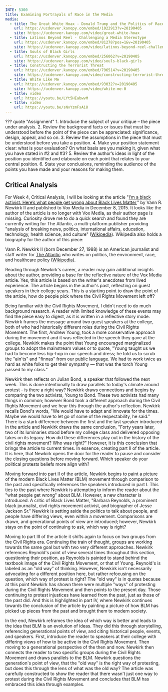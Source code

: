 ```yaml
---
INTE: 5300
title: Examining Portrayals of Race in the Media
media:
  - title: The Great White Hoax - Donald Trump and the Politics of Race and Class in America
    url: https://ucdenver.kanopy.com/embed/1022913?v=20190405
    site: https://ucdenver.kanopy.com/video/great-white-hoax
  - title: Latinos Beyond Reel - Challenging a Media Stereotype
    url: https://ucdenver.kanopy.com/embed/81278?pos=1&v=20190405
    site: https://ucdenver.kanopy.com/video/latinos-beyond-reel-challenging-media-stereotype
  - title: Souls of Black Girls
    url: https://ucdenver.kanopy.com/embed/256062?v=20190405
    site: https://ucdenver.kanopy.com/video/souls-black-girls
  - title: Constructing the Terrorist Threat
    url: https://ucdenver.kanopy.com/embed/796514?v=20190405
    site: https://ucdenver.kanopy.com/video/constructing-terrorist-threat
  - title: White Like Me
    url: https://ucdenver.kanopy.com/embed/93032?v=20190405
    site: https://ucdenver.kanopy.com/video/white-me-0
  - title: video
    url: https://youtu.be/LYt5HEabwvM
  - title: video
    url: https://youtu.be/sNvYzmFsAi8
---
```


??? quote "Assignment"
    1. Introduce the subject of your critique – the piece under analysis.
    2. Review the background facts or issues that must be understood before the point of the piece can be appreciated: significance, design, appeal, and so on.
    3. Review the assumptions in the piece that must be understood before you take a position.
    4. Make your position statement clear: what is your evaluation? On what basis are you making it, given what you have stated in #2 and #3?
    5. Review the author’s ideas in light of the position you identified and elaborate on each point that relates to your central position.
    6. State your conclusions, reminding the audience of the points you have made and your reasons for making them.

## Critical Analysis

For Week 4, Critical Analysis, I will be looking at the article "[I’m a black activist. Here’s what people get wrong about Black Lives Matter](https://www.vox.com/2015/8/31/9211023/black-lives-matter-history)," by Vann R. Newkirk II and published to Vox Media in December 8, 2015. It looks like the author of the article is no longer with Vox Media, as their author page is missing. Curiosity drove me to do a quick search and found they are currently writing for The Atlantic, a multi-platform publisher providing "analysis of breaking news, politics, international affairs, education, technology, health science, and culture" ([Wikipedia](https://en.wikipedia.org/wiki/The_Atlantic)). Wikipedia also holds a biography for the author of this piece:

Vann R. Newkirk II (born December 27, 1988) is an American journalist and staff writer for [The Atlantic](https://en.wikipedia.org/wiki/The_Atlantic) who writes on politics, the environment, race, and healthcare policy ([Wikipedia](https://en.wikipedia.org/wiki/Vann_R._Newkirk_II)).

Reading through Newkirk's career, a reader may gain additional insights about the author, providing a base for the reflective nature of the Vox Media article. Yes, this article is based on the writer's anecdotes from lived experience. The article begins in the author's past, reflecting on guest speakers in their college years. This is a starting point to draw the point of the article, how do people pick where the Civil Rights Movement left off?

Being familiar with the Civil Rights Movement, I didn't need to do much background research. A reader with limited knowledge of these events may find the piece easy to digest, as it is written in a reflective story mode. Newkirk frames the message around two guest speakers at the college, both of who had historically different roles during the Civil Rights Movement. The first, Andrew Young, took a more conservative approach during the movement and it was reflected in the speech they gave at the college. Newkirk makes the point that Young encouraged marginalized groups to adopt the mainstream values or to quote, "Young taught us we had to become less hip-hop in our speech and dress; he told us to scrub the "ain'ts" and "finnas" from our public language. We had to work twice as hard as white folks to get their sympathy — that was the torch Young passed to my class."

Newkirk then reflects on Julian Bond, a speaker that followed the next week. This is done intentionally to draw parallels to today's climate around protest - is there a right way? Newkirk draws connections and begins by comparing the two activists, Young to Bond. These two activists had many things in common; however Bond took a different approach during the Civil Rights Movement and we hear this through the author's reflection. Newkirk recalls Bond's words, "We would have to adapt and innovate for the times. Maybe we would have to let go of some of the respectability, he said." There is a stark difference between the first and the last speaker introduced in the article and Newkirk draws the same conclusion, "Forty years later, two of its luminaries stood before my college class and delivered opposing takes on its legacy. How did these differences play out in the history of the civil rights movement? Who was right?" However, it is this conclusion that brings the article to current times. In essence, creating part II of the article. It is here, that Newkirk opens the door for the reader to pause and consider the closing questions before moving forward. Which speaker do your political protests beliefs more align with?

Moving forward into part II of the article, Newkirk begins to paint a picture of the modern Black Lives Matter (BLM) movement through comparison to the past and specifically references the speakers introduced in part I. This ties to the past where Newkirk is attempting to inform the reader about the "what people get wrong" about BLM. However, a new character is introduced. A critic of Black Lives Matter, "Barbara Reynolds, a prominent black journalist, civil rights movement activist, and biographer of Jesse Jackson Sr." Newkirk is setting aside the politics to talk about people, and people have differing views, even within a movement. Comparisons are drawn, and generational points of view are introduced; however, Newkirk stays on the point of continuing to ask, which way is right?

Moving to part III of the article it shifts again to focus on two groups from the Civil Rights era. Continuing the train of thought, groups are working towards the same goal but with two very different approaches. Newkirk references Reynold's point of view several times throughout this section, questioning their position, as Reynolds is painted to stand behind the textbook image of the Civil Rights Movement, or that of Young. Reynold's is labeled as an "old way" of thinking. However, Newkirk isn't necessarily advocating for a different position here, but rather refocusing on the question, which way of protest is right? The "old way" is in quotes because at this point Newkirk has shown there were multiple "ways" of protesting during the Civil Rights Movement and then points to the present day. Those continuing to protest injustices have learned from the past, just as those of the past did. And this is highlighted in part IV, where Newkirk continues towards the conclusion of the article by painting a picture of how BLM has picked up pieces from the past and brought them to modern society.

In the end, Newkirk reframes the idea of which way is better and leads to the idea that BLM is an evolution of ideas. They did this through storytelling, referencing generational points of view, and citing historical people, events, and speakers. First, introduce the reader to speakers at their college with differing views of how to be active in the Civil Rights Movement. Then moving to a generational perspective of the then and now. Newkirk then connects the reader to two specific groups during the Civil Rights Movement and draws parallels to the BLM. Newkirk questions the generation's point of view, that the "old way" is the right way of protesting, but does this through the lens of what was the old way? The article was carefully constructed to show the reader that there wasn't just one way to protest during the Civil Rights Movement and concludes that BLM has embraced this idea through examples.
